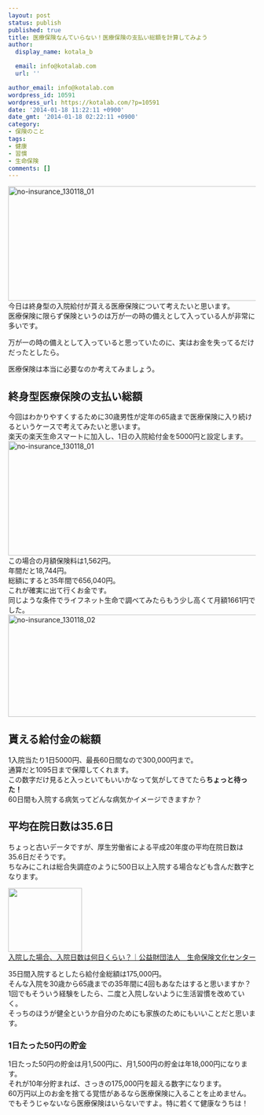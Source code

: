 ```yaml
---
layout: post
status: publish
published: true
title: 医療保険なんていらない！医療保険の支払い総額を計算してみよう
author:
  display_name: kotala_b

  email: info@kotalab.com
  url: ''

author_email: info@kotalab.com
wordpress_id: 10591
wordpress_url: https://kotalab.com/?p=10591
date: '2014-01-18 11:22:11 +0900'
date_gmt: '2014-01-18 02:22:11 +0900'
category:
- 保険のこと
tags:
- 健康
- 習慣
- 生命保険
comments: []
---
```

<p><img src="https://kotalab.com/wp-content/uploads/no-insurance_130118_01-546x233.png" alt="no-insurance_130118_01" width="546" height="233" class="alignnone size-large wp-image-10592" /><br />
今日は終身型の入院給付が貰える医療保険について考えたいと思います。<br />
医療保険に限らず保険というのは万が一の時の備えとして入っている人が非常に多いです。</p>
<p><span class="b">万が一の時の備えとして入っていると思っていたのに、実はお金を失ってるだけだったとしたら。</span></p>
<p>医療保険は本当に必要なのか考えてみましょう。<br />
<!--more--></p>
<h2>終身型医療保険の支払い総額</h2>
<p>今回はわかりやすくするために30歳男性が定年の65歳まで医療保険に入り続けるというケースで考えてみたいと思います。<br />
楽天の楽天生命スマートに加入し、1日の入院給付金を5000円と設定します。<br />
<img src="https://kotalab.com/wp-content/uploads/no-insurance_130118_01-546x233.png" alt="no-insurance_130118_01" width="546" height="233" class="alignnone size-large wp-image-10592" /><br />
この場合の月額保険料は1,562円。<br />
年間だと18,744円。<br />
総額にすると35年間で656,040円。<br />
これが確実に出て行くお金です。<br />
同じような条件でライフネット生命で調べてみたらもう少し高くて月額1661円でした。<br />
<img src="https://kotalab.com/wp-content/uploads/no-insurance_130118_02-546x208.png" alt="no-insurance_130118_02" width="546" height="208" class="alignnone size-large wp-image-10593" /></p>
<h2>貰える給付金の総額</h2>
<p>1入院当たり1日5000円、最長60日間なので300,000円まで。<br />
通算だと1095日まで保障してくれます。<br />
この数字だけ見ると入っといてもいいかなって気がしてきてたら<strong>ちょっと待った！</strong><br />
60日間も入院する病気ってどんな病気かイメージできますか？</p>
<h2>平均在院日数は35.6日</h2>
<p>ちょっと古いデータですが、厚生労働省による平成20年度の平均在院日数は35.6日だそうです。<br />
ちなみにこれは総合失調症のように500日以上入院する場合なども含んだ数字となります。</p>
<div class="shht">
<div class="shhtimg"><a href="http://www.jili.or.jp/lifeplan/lifesecurity/medical/3.html" target="_blank"><img src="https://capture.heartrails.com/150x130/shadow?http://www.jili.or.jp/lifeplan/lifesecurity/medical/3.html" alt="" width="150" height="130" /></a></div>
<div class="shhttext"><a href="http://www.jili.or.jp/lifeplan/lifesecurity/medical/3.html" target="_blank">入院した場合、入院日数は何日くらい？｜公益財団法人　生命保険文化センター</a><a href="https://b.hatena.ne.jp/entry/http://www.jili.or.jp/lifeplan/lifesecurity/medical/3.html" target="_blank"><img border="0" src="https://b.hatena.ne.jp/entry/image/http://www.jili.or.jp/lifeplan/lifesecurity/medical/3.html" alt="" /></a></div>
</div>
<p>35日間入院するとしたら給付金総額は175,000円。<br />
そんな入院を30歳から65歳までの35年間に4回もあなたはすると思いますか？<br />
1回でもそういう経験をしたら、二度と入院しないように生活習慣を改めていく。<br />
そっちのほうが健全というか自分のためにも家族のためにもいいことだと思います。</p>
<h3>1日たった50円の貯金</h3>
<p>1日たった50円の貯金は月1,500円に、月1,500円の貯金は年18,000円になります。<br />
それが10年分貯まれば、さっきの175,000円を超える数字になります。<br />
60万円以上のお金を捨てる覚悟があるなら医療保険に入ることを止めません。<br />
でもそうじゃないなら医療保険はいらないですよ。特に若くて健康なうちは！</p>
